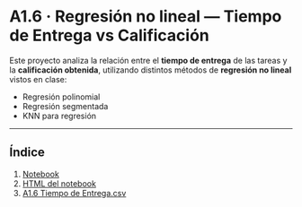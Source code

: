 # A1.6 · Regresión no lineal — Tiempo de Entrega vs Calificación

Este proyecto analiza la relación entre el **tiempo de entrega** de las tareas y la **calificación obtenida**, 
utilizando distintos métodos de **regresión no lineal** vistos en clase:

- Regresión polinomial  
- Regresión segmentada  
- KNN para regresión  

---

## Índice

1. [Notebook](./A1.6%20Regresión%20no%20lineal.ipynb)  
2. [HTML del notebook](./A1.6%20Regresión%20no%20lineal.html)  
3. [A1.6 Tiempo de Entrega.csv](./A1.6%20Tiempo%20de%20Entrega.csv) 

